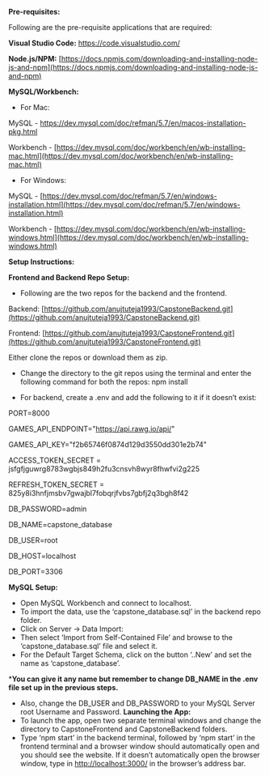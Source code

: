**Pre-requisites:**  
  
Following are the pre-requisite applications that are required:  
  
**Visual Studio Code:** https://code.visualstudio.com/

  

**Node.js/NPM:** [https://docs.npmjs.com/downloading-and-installing-node-js-and-npm](https://docs.npmjs.com/downloading-and-installing-node-js-and-npm)

  

**MySQL/Workbench:**

  

-   For Mac:

  

MySQL - https://dev.mysql.com/doc/refman/5.7/en/macos-installation-pkg.html

Workbench - [https://dev.mysql.com/doc/workbench/en/wb-installing-mac.html](https://dev.mysql.com/doc/workbench/en/wb-installing-mac.html)

  

-   For Windows:

MySQL - [https://dev.mysql.com/doc/refman/5.7/en/windows-installation.html](https://dev.mysql.com/doc/refman/5.7/en/windows-installation.html)

Workbench - [https://dev.mysql.com/doc/workbench/en/wb-installing-windows.html](https://dev.mysql.com/doc/workbench/en/wb-installing-windows.html)

  

  

**Setup Instructions:**  

**Frontend and Backend Repo Setup:**

-   Following are the two repos for the backend and the frontend.

Backend: [https://github.com/anujtuteja1993/CapstoneBackend.git](https://github.com/anujtuteja1993/CapstoneBackend.git)

Frontend: [https://github.com/anujtuteja1993/CapstoneFrontend.git](https://github.com/anujtuteja1993/CapstoneFrontend.git)

Either clone the repos or download them as zip.

-   Change the directory to the git repos using the terminal and enter the following command for both the repos:
npm install

-   For backend, create a .env and add the following to it if it doesn’t exist:

PORT=8000

GAMES_API_ENDPOINT="https://api.rawg.io/api/"

GAMES_API_KEY="f2b65746f0874d129d3550dd301e2b74"

ACCESS_TOKEN_SECRET = jsfgfjguwrg8783wgbjs849h2fu3cnsvh8wyr8fhwfvi2g225

REFRESH_TOKEN_SECRET = 825y8i3hnfjmsbv7gwajbl7fobqrjfvbs7gbfj2q3bgh8f42

DB_PASSWORD=admin

DB_NAME=capstone_database

DB_USER=root

DB_HOST=localhost

DB_PORT=3306

**MySQL Setup:**
-   Open MySQL Workbench and connect to localhost.
-   To import the data, use the ‘capstone_database.sql’ in the backend repo folder.
-   Click on Server -> Data Import:
-   Then select ‘Import from Self-Contained File’ and browse to the ‘capstone_database.sql’ file and select it.
-   For the Default Target Schema, click on the button ‘..New’ and set the name as ‘capstone_database’.

***You can give it any name but remember to change DB_NAME in the .env file set up in the previous steps.**

-   Also, change the DB_USER and DB_PASSWORD to your MySQL Server root Username and Password.
**Launching the App:**
-   To launch the app, open two separate terminal windows and change the directory to CapstoneFrontend and CapstoneBackend folders.
-   Type ‘npm start’ in the backend terminal, followed by ‘npm start’ in the frontend terminal and a browser window should automatically open and you should see the website. If it doesn’t automatically open the browser window, type in [http://localhost:3000/](http://localhost:3000/) in the browser’s address bar.
